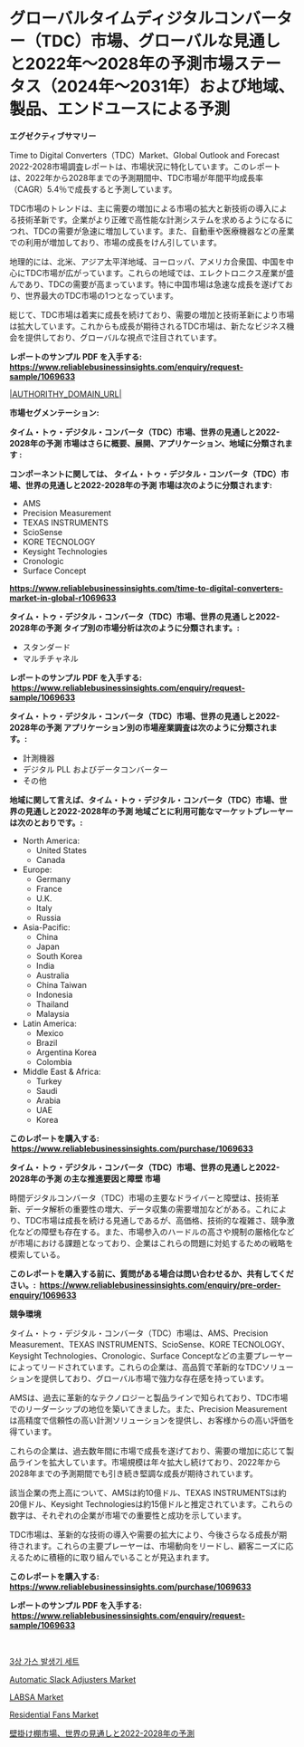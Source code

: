 <p><h1>グローバルタイムディジタルコンバーター（TDC）市場、グローバルな見通しと2022年〜2028年の予測市場ステータス（2024年〜2031年）および地域、製品、エンドユースによる予測</h1></p><p><strong>エグゼクティブサマリー</strong></p>
<p><p>Time to Digital Converters（TDC）Market、Global Outlook and Forecast 2022-2028市場調査レポートは、市場状況に特化しています。このレポートは、2022年から2028年までの予測期間中、TDC市場が年間平均成長率（CAGR）5.4％で成長すると予測しています。</p><p>TDC市場のトレンドは、主に需要の増加による市場の拡大と新技術の導入による技術革新です。企業がより正確で高性能な計測システムを求めるようになるにつれ、TDCの需要が急速に増加しています。また、自動車や医療機器などの産業での利用が増加しており、市場の成長をけん引しています。</p><p>地理的には、北米、アジア太平洋地域、ヨーロッパ、アメリカ合衆国、中国を中心にTDC市場が広がっています。これらの地域では、エレクトロニクス産業が盛んであり、TDCの需要が高まっています。特に中国市場は急速な成長を遂げており、世界最大のTDC市場の1つとなっています。</p><p>総じて、TDC市場は着実に成長を続けており、需要の増加と技術革新により市場は拡大しています。これからも成長が期待されるTDC市場は、新たなビジネス機会を提供しており、グローバルな視点で注目されています。</p></p>
<p><strong>レポートのサンプル PDF を入手する: <a href="https://www.reliablebusinessinsights.com/enquiry/request-sample/1069633">https://www.reliablebusinessinsights.com/enquiry/request-sample/1069633</a></strong></p>
<p><a href="|AUTHORITHY_DOMAIN_URL|">|AUTHORITHY_DOMAIN_URL|</a></p>
<p><strong>市場セグメンテーション:</strong></p>
<p><strong> タイム・トゥ・デジタル・コンバータ（TDC）市場、世界の見通しと2022-2028年の予測 市場はさらに概要、展開、アプリケーション、地域に分類されます :</strong></p>
<p><strong>コンポーネントに関しては、 タイム・トゥ・デジタル・コンバータ（TDC）市場、世界の見通しと2022-2028年の予測 市場は次のように分類されます: &nbsp;</strong></p>
<p><ul><li>AMS</li><li>Precision Measurement</li><li>TEXAS INSTRUMENTS</li><li>ScioSense</li><li>KORE TECNOLOGY</li><li>Keysight Technologies</li><li>Cronologic</li><li>Surface Concept</li></ul></p>
<p><strong><a href="https://www.reliablebusinessinsights.com/time-to-digital-converters-market-in-global-r1069633">https://www.reliablebusinessinsights.com/time-to-digital-converters-market-in-global-r1069633</a></strong></p>
<p><strong> タイム・トゥ・デジタル・コンバータ（TDC）市場、世界の見通しと2022-2028年の予測 タイプ別の市場分析は次のように分類されます。:</strong></p>
<p><ul><li>スタンダード</li><li>マルチチャネル</li></ul></p>
<p><strong>レポートのサンプル PDF を入手する: &nbsp;<a href="https://www.reliablebusinessinsights.com/enquiry/request-sample/1069633">https://www.reliablebusinessinsights.com/enquiry/request-sample/1069633</a></strong></p>
<p><strong> タイム・トゥ・デジタル・コンバータ（TDC）市場、世界の見通しと2022-2028年の予測 アプリケーション別の市場産業調査は次のように分類されます。:</strong></p>
<p><ul><li>計測機器</li><li>デジタル PLL およびデータコンバーター</li><li>その他</li></ul></p>
<p><strong>地域に関して言えば、タイム・トゥ・デジタル・コンバータ（TDC）市場、世界の見通しと2022-2028年の予測 地域ごとに利用可能なマーケットプレーヤーは次のとおりです。:</strong></p>
<p><ul>
    <li>
        North America:
        <ul>
            <li>United States</li>
            <li>Canada</li>
        </ul>
    </li>
    <li>
        Europe:
        <ul>
            <li>Germany</li>
            <li>France</li>
            <li>U.K.</li>
            <li>Italy</li>
            <li>Russia</li>
        </ul>
    </li>
    <li>
        Asia-Pacific:
        <ul>
            <li>China</li>
            <li>Japan</li>
            <li>South Korea</li>
            <li>India</li>
            <li>Australia</li>
            <li>China Taiwan</li>
            <li>Indonesia</li>
            <li>Thailand</li>
            <li>Malaysia</li>
        </ul>
    </li>
    <li>
        Latin America:
        <ul>
            <li>Mexico</li>
            <li>Brazil</li>
            <li>Argentina Korea</li>
            <li>Colombia</li>
        </ul>
    </li>
    <li>
        Middle East & Africa:
        <ul>
            <li>Turkey</li>
            <li>Saudi</li>
            <li>Arabia</li>
            <li>UAE</li>
            <li>Korea</li>
        </ul>
    </li>
    </ul></p>
<p><strong>このレポートを購入する: &nbsp;<a href="https://www.reliablebusinessinsights.com/purchase/1069633">https://www.reliablebusinessinsights.com/purchase/1069633</a></strong></p>
<p><strong>タイム・トゥ・デジタル・コンバータ（TDC）市場、世界の見通しと2022-2028年の予測 の主な推進要因と障壁 市場</strong></p>
<p><p>時間デジタルコンバータ（TDC）市場の主要なドライバーと障壁は、技術革新、データ解析の重要性の増大、データ収集の需要増加などがある。これにより、TDC市場は成長を続ける見通しであるが、高価格、技術的な複雑さ、競争激化などの障壁も存在する。また、市場参入のハードルの高さや規制の厳格化などが市場における課題となっており、企業はこれらの問題に対処するための戦略を模索している。</p></p>
<p><strong>このレポートを購入する前に、質問がある場合は問い合わせるか、共有してください。:&nbsp; <a href="https://www.reliablebusinessinsights.com/enquiry/pre-order-enquiry/1069633">https://www.reliablebusinessinsights.com/enquiry/pre-order-enquiry/1069633</a></strong></p>
<p><strong>競争環境</strong></p>
<p><p>タイム・トゥ・デジタル・コンバータ（TDC）市場は、AMS、Precision Measurement、TEXAS INSTRUMENTS、ScioSense、KORE TECNOLOGY、Keysight Technologies、Cronologic、Surface Conceptなどの主要プレーヤーによってリードされています。これらの企業は、高品質で革新的なTDCソリューションを提供しており、グローバル市場で強力な存在感を持っています。</p><p>AMSは、過去に革新的なテクノロジーと製品ラインで知られており、TDC市場でのリーダーシップの地位を築いてきました。また、Precision Measurementは高精度で信頼性の高い計測ソリューションを提供し、お客様からの高い評価を得ています。</p><p>これらの企業は、過去数年間に市場で成長を遂げており、需要の増加に応じて製品ラインを拡大しています。市場規模は年々拡大し続けており、2022年から2028年までの予測期間でも引き続き堅調な成長が期待されています。</p><p>該当企業の売上高について、AMSは約10億ドル、TEXAS INSTRUMENTSは約20億ドル、Keysight Technologiesは約15億ドルと推定されています。これらの数字は、それぞれの企業が市場での重要性と成功を示しています。</p><p>TDC市場は、革新的な技術の導入や需要の拡大により、今後さらなる成長が期待されます。これらの主要プレーヤーは、市場動向をリードし、顧客ニーズに応えるために積極的に取り組んでいることが見込まれます。</p></p>
<p><strong>このレポートを購入する: &nbsp; <a href="https://www.reliablebusinessinsights.com/purchase/1069633">https://www.reliablebusinessinsights.com/purchase/1069633</a></strong></p>
<p><strong>レポートのサンプル PDF を入手する: &nbsp;<a href="https://www.reliablebusinessinsights.com/enquiry/request-sample/1069633">https://www.reliablebusinessinsights.com/enquiry/request-sample/1069633</a></strong><strong></strong></p>
<p>&nbsp;</p>
<p><p><a href="https://github.com/DavidRobb19/Market-Research-Report-List-1/blob/main/2673612119408.md">3상 가스 발생기 세트</a></p><p><a href="https://issuu.com/reportprime-2/docs/automatic-slack-adjusters-market-size-2030.pptx">Automatic Slack Adjusters Market</a></p><p><a href="https://github.com/MaraKoelpin2023/Market-Research-Report-List-1/blob/main/labsa-market.md">LABSA Market</a></p><p><a href="https://issuu.com/reportprime-2/docs/residential-fans-market-size-2030.pptx">Residential Fans Market</a></p><p><a href="https://github.com/MosesSpinka1914/Market-Research-Report-List-2/blob/main/7497681130989.md">壁掛け棚市場、世界の見通しと2022-2028年の予測</a></p></p>